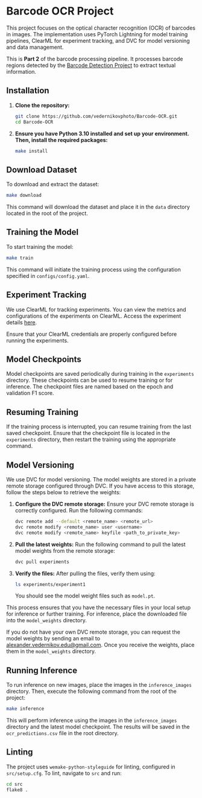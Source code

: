 # Barcode OCR Project
This project focuses on the optical character recognition (OCR) of barcodes in images. The implementation uses PyTorch Lightning for model training pipelines, ClearML for experiment tracking, and DVC for model versioning and data management.

This is **Part 2** of the barcode processing pipeline. It processes barcode regions detected by the [Barcode Detection Project](https://github.com/vedernikovphoto/Barcode-Detection) to extract textual information.


## Installation
1. **Clone the repository:**
   ```sh
   git clone https://github.com/vedernikovphoto/Barcode-OCR.git
   cd Barcode-OCR
   ```

2. **Ensure you have Python 3.10 installed and set up your environment. Then, install the required packages:**
    ```sh
    make install
    ```


## Download Dataset
To download and extract the dataset:
```sh
make download
```
This command will download the dataset and place it in the `data` directory located in the root of the project.


## Training the Model
To start training the model:
```sh
make train
```
This command will initiate the training process using the configuration specified in `configs/config.yaml`.


## Experiment Tracking
We use ClearML for tracking experiments. You can view the metrics and configurations of the experiments on ClearML. Access the experiment details [here](https://app.clear.ml/projects/06e9d222e9094cc7b2240762fe57c270/experiments/4fa68caece554b57a40f6fb2a3f9cec6/output/execution). 

Ensure that your ClearML credentials are properly configured before running the experiments.


## Model Checkpoints
Model checkpoints are saved periodically during training in the `experiments` directory. These checkpoints can be used to resume training or for inference. The checkpoint files are named based on the epoch and validation F1 score.


## Resuming Training
If the training process is interrupted, you can resume training from the last saved checkpoint. Ensure that the checkpoint file is located in the `experiments` directory, then restart the training using the appropriate command.


## Model Versioning

We use DVC for model versioning. The model weights are stored in a private remote storage configured through DVC. If you have access to this storage, follow the steps below to retrieve the weights:

1. **Configure the DVC remote storage:**
   Ensure your DVC remote storage is correctly configured. Run the following commands:

   ```bash
   dvc remote add --default <remote_name> <remote_url>
   dvc remote modify <remote_name> user <username>
   dvc remote modify <remote_name> keyfile <path_to_private_key>
    ```

2. **Pull the latest weights:**
    Run the following command to pull the latest model weights from the remote storage:
    ```bash
    dvc pull experiments
    ```

3. **Verify the files:** 
    After pulling the files, verify them using:
    ```bash
    ls experiments/experiment1
    ```
    You should see the model weight files such as `model.pt`.

This process ensures that you have the necessary files in your local setup for inference or further training. For inference, place the downloaded file into the `model_weights` directory.

If you do not have your own DVC remote storage, you can request the model weights by sending an email to [alexander.vedernikov.edu@gmail.com](mailto:alexander.vedernikov.edu@gmail.com). Once you receive the weights, place them in the `model_weights` directory.


## Running Inference

To run inference on new images, place the images in the `inference_images` directory. Then, execute the following command from the root of the project:

```sh
make inference
```
This will perform inference using the images in the `inference_images` directory and the latest model checkpoint. The results will be saved in the `ocr_predictions.csv` file in the root directory.


## Linting

The project uses `wemake-python-styleguide` for linting, configured in `src/setup.cfg`. To lint, navigate to `src` and run:

```sh
cd src
flake8 .
```